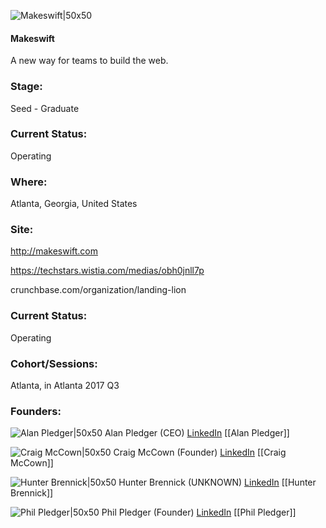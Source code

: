 

![Makeswift|50x50](https://apimg.techstars.com/connect/images/image_files/5a83252ec1a4b84fbb00001f/original/logo320-132.png)

#### Makeswift
A new way for teams to build the web.

### Stage: 
Seed - Graduate 

### Current Status: 
Operating

### Where:
Atlanta, Georgia, United States

### Site:
http://makeswift.com

https://techstars.wistia.com/medias/obh0jnll7p

crunchbase.com/organization/landing-lion

### Current Status: 
Operating

### Cohort/Sessions: 
Atlanta, in Atlanta 2017 Q3

### Founders: 

![Alan Pledger|50x50](http://s3.amazonaws.com/ts-accel-connect-uploads/images/image_files/595faf149c66a94803000010/original/me-LL.jpg) Alan Pledger (CEO) [LinkedIn](https://linkedin.com/in/alan-pledger-74858938) [[Alan Pledger]]

![Craig McCown|50x50](https://apimg.techstars.com/connect/images/image_files/594d5c13c9aec70a9b000064/original/craig.jpg) Craig McCown (Founder) [LinkedIn](https://linkedin.com/in/craig-mccown-78972186) [[Craig McCown]]

![Hunter Brennick|50x50](https://apimg.techstars.com/connect/images/image_files/5a559049c9aec73049000003/original/Hunter.jpg) Hunter Brennick (UNKNOWN) [LinkedIn](https://linkedin.com/in/hunterbrennick) [[Hunter Brennick]]

![Phil Pledger|50x50](https://apimg.techstars.com/connect/images/image_files/5981faf59c66a960e80000b1/original/Phil_Pledger.png) Phil Pledger (Founder) [LinkedIn](https://linkedin.com/in/phil-pledger-4801a415) [[Phil Pledger]]


